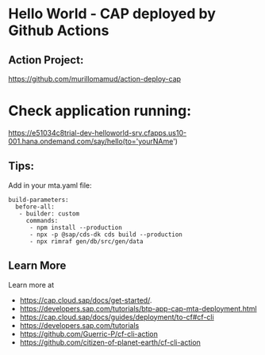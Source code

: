 # Hello World - CAP deployed by Github Actions


## Action Project: 
https://github.com/murillomamud/action-deploy-cap

# Check application running:
https://e51034c8trial-dev-helloworld-srv.cfapps.us10-001.hana.ondemand.com/say/hello(to='yourNAme')


## Tips:

Add in your mta.yaml file:
```
build-parameters:
  before-all:
   - builder: custom
     commands:
      - npm install --production
      - npx -p @sap/cds-dk cds build --production
      - npx rimraf gen/db/src/gen/data
```

## Learn More

Learn more at 
- https://cap.cloud.sap/docs/get-started/.
- https://developers.sap.com/tutorials/btp-app-cap-mta-deployment.html
- https://cap.cloud.sap/docs/guides/deployment/to-cf#cf-cli
- https://developers.sap.com/tutorials
- https://github.com/Guerric-P/cf-cli-action
- https://github.com/citizen-of-planet-earth/cf-cli-action

